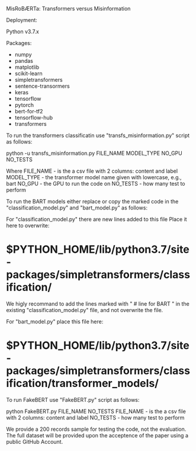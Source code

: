 
MisRoBÆRTa: Transformers versus Misinformation


Deployment: 

Python v3.7.x

Packages:
* numpy
* pandas
* matplotlib
* scikit-learn
* simpletransformers
* sentence-transormers
* keras
* tensorflow
* pytorch
* bert-for-tf2 
* tensorflow-hub
* transformers

To run the transformers classificatin use "transfs_misinformation.py" script as follows:

python -u transfs_misinformation.py FILE_NAME MODEL_TYPE NO_GPU NO_TESTS  

Where
FILE_NAME - is the a csv file with 2 columns: content and label
MODEL_TYPE - the transformer model name given with lowercase, e.g., bart
NO_GPU - the GPU to run the code on
NO_TESTS - how many test to perform


To run the BART models either replace or copy the marked code in the "classification_model.py" and "bart_model.py" as follows:

For "classification_model.py" there are new lines added to this file
Place it here to overwrite:
# $PYTHON_HOME/lib/python3.7/site-packages/simpletransformers/classification/
We higly recommand to add the lines marked with " # line for BART " in the existing "classification_model.py" file, and not overwrite the file.


For "bart_model.py" place this file here:
# $PYTHON_HOME/lib/python3.7/site-packages/simpletransformers/classification/transformer_models/


To run FakeBERT use "FakeBERT.py" script as follows:

python FakeBERT.py FILE_NAME NO_TESTS
FILE_NAME - is the a csv file with 2 columns: content and label
NO_TESTS - how many test to perform


We provide a 200 records sample for testing the code, not the evaluation.
The full dataset will be provided upon the acceptence of the paper using a public GitHub Account.